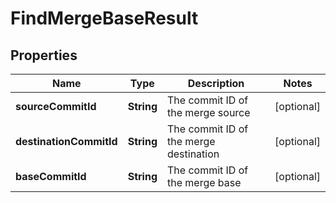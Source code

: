 

# FindMergeBaseResult


## Properties

Name | Type | Description | Notes
------------ | ------------- | ------------- | -------------
**sourceCommitId** | **String** | The commit ID of the merge source |  [optional]
**destinationCommitId** | **String** | The commit ID of the merge destination |  [optional]
**baseCommitId** | **String** | The commit ID of the merge base |  [optional]



